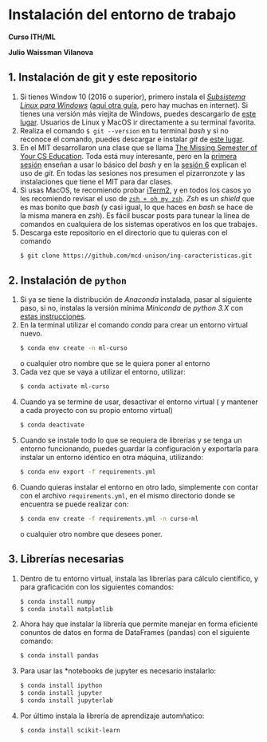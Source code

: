 # Instalación del entorno de trabajo

**Curso ITH/ML**

**Julio Waissman Vilanova**

## 1. Instalación de git y este repositorio

1. Si tienes Window 10 (2016 o superior), primero instala el [*Subsistema Linux para Windows*](https://www.laptopmag.com/articles/use-bash-shell-windows-10) ([aquí otra guía](https://hackernoon.com/how-to-install-bash-on-windows-10-lqb73yj3), pero hay muchas en internet). Si tienes una versión más viejita de Windows, puedes descargarlo de [este lugar](https://gitforwindows.org). Usuarios de Linux y MacOS ir directamente a su terminal favorita.
2. Realiza el comando `$ git --version` en tu terminal *bash* y si no reconoce el comando, puedes descargar e instalar *git* de [este lugar](https://git-scm.com). 
3. En el MIT desarrollaron una clase que se llama [The Missing Semester of Your CS Education](https://missing.csail.mit.edu). Toda está muy interesante, pero en la [primera sesión](https://missing.csail.mit.edu/2020/course-shell/) enseñan a usar lo básico del *bash* y en la [sesión 6](https://missing.csail.mit.edu/2020/version-control/) explican el uso de *git*. En todas las sesiones nos presumen el pizarronzote y las instalaciones que tiene el MIT para dar clases.
4. Si usas MacOS, te recomiendo probar [iTerm2](https://www.iterm2.com), y en todos los casos yo les recomiendo revisar el uso de [`zsh + oh my zsh`](https://ohmyz.sh). *Zsh* es un *shield* que es mas bonito que *bash* (y casi igual, lo que haces en *bash* se hace de la misma manera en *zsh*). Es fácil buscar posts para tunear la linea de comandos en cualquiera de los sistemas operativos en los que trabajes.
5. Descarga este repositorio en el directorio que tu quieras con el comando  
   ```bash
   $ git clone https://github.com/mcd-unison/ing-caracteristicas.git
   ```

## 2. Instalación de `python`

1. Si ya se tiene la distribución de *Anaconda* instalada, pasar al siguiente paso, si no, instalas la versión mínima *Miniconda* de *python 3.X* con [estas instrucciones](https://docs.conda.io/en/latest/miniconda.html).
2. En la terminal utilizar el comando *conda* para crear un entorno virtual nuevo.
   ```bash
   $ conda env create -n ml-curso
   ```
   o cualquier otro nombre que se le quiera poner al entorno
3. Cada vez que se vaya a utilizar el entorno, utilizar:
   ```bash
   $ conda activate ml-curso
   ```
4. Cuando ya se termine de usar, desactivar el entorno virtual ( y mantener a cada proyecto con su propio entorno virtual)
   ```bash
   $ conda deactivate
   ```
5. Cuando se instale todo lo que se requiera de librerías y se tenga un entorno funcionando, puedes guardar la configuración y exportarla para instalar un entorno idéntico en otra máquina, utilizando:
   ```bash
   $ conda env export -f requirements.yml
   ```
6. Cuando quieras instalar el entorno en otro lado, simplemente con contar con el archivo `requirements.yml`, en el mismo directorio donde se encuentra se puede realizar con:
   ```bash
   $ conda env create -f requirements.yml -n curso-ml
   ```
   o cualquier otro nombre que desees poner.


## 3. Librerías necesarias

1. Dentro de tu entorno virtual, instala las librerías para cálculo científico, y para graficación con los siguientes comandos:
   ```bash
   $ conda install numpy
   $ conda install matplotlib
   ```
2. Ahora hay que instalar la librería que permite manejar en forma eficiente conuntos de datos en forma de DataFrames (pandas) con el siguiente comando:
   ```bash
   $ conda install pandas
   ```
3. Para usar las *notebooks de jupyter es necesario instalarlo:
   ```bash
   $ conda install ipython
   $ conda install jupyter
   $ conda install jupyterlab
   ```
4. Por último instala la librería de aprendizaje automñatico:
   ```bash
   $ conda install scikit-learn
   ```

